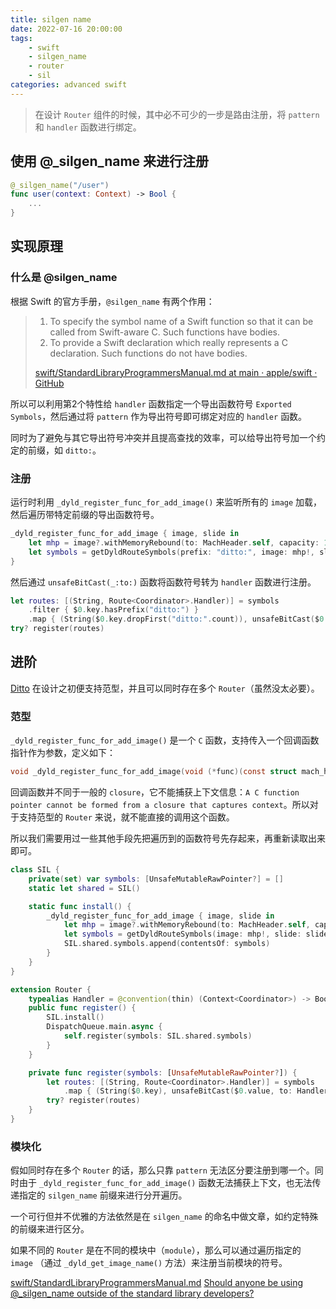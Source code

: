 ```yaml
---
title: silgen name
date: 2022-07-16 20:00:00
tags:
    - swift
    - silgen_name
    - router
    - sil
categories: advanced swift
---
```

> 在设计 `Router` 组件的时候，其中必不可少的一步是路由注册，将 `pattern` 和 `handler` 函数进行绑定。

## 使用 @_silgen_name 来进行注册

```swift
@_silgen_name("/user")
func user(context: Context) -> Bool {
    ...
}
```

## 实现原理

### 什么是 @silgen_name

根据 Swift 的官方手册，`@silgen_name` 有两个作用：

> 1. To specify the symbol name of a Swift function so that it can be called from Swift-aware C. Such functions have bodies.
> 2. To provide a Swift declaration which really represents a C declaration. Such functions do not have bodies.
> 
>  [swift/StandardLibraryProgrammersManual.md at main · apple/swift · GitHub](https://github.com/apple/swift/blob/main/docs/StandardLibraryProgrammersManual.md#_silgen_name)

所以可以利用第2个特性给 `handler` 函数指定一个导出函数符号 `Exported Symbols`，然后通过将 `pattern` 作为导出符号即可绑定对应的 `handler` 函数。

同时为了避免与其它导出符号冲突并且提高查找的效率，可以给导出符号加一个约定的前缀，如 `ditto:`。

### 注册

运行时利用 `_dyld_register_func_for_add_image()` 来监听所有的 `image` 加载，然后遍历带特定前缀的导出函数符号。

```swift
_dyld_register_func_for_add_image { image, slide in
    let mhp = image?.withMemoryRebound(to: MachHeader.self, capacity: 1, { $0 })
    let symbols = getDyldRouteSymbols(prefix: "ditto:", image: mhp!, slide: slide)
}
```

然后通过 `unsafeBitCast(_:to:)` 函数将函数符号转为 `handler` 函数进行注册。

```swift
let routes: [(String, Route<Coordinator>.Handler)] = symbols
    .filter { $0.key.hasPrefix("ditto:") }
    .map { (String($0.key.dropFirst("ditto:".count)), unsafeBitCast($0.value, to: Handler.self)) }
try? register(routes)
```

## 进阶
[Ditto](https://github.com/xspyhack/Ditto) 在设计之初便支持范型，并且可以同时存在多个 `Router`（虽然没太必要）。

### 范型

`_dyld_register_func_for_add_image()` 是一个 `C` 函数，支持传入一个回调函数指针作为参数，定义如下：

```c
void _dyld_register_func_for_add_image(void (*func)(const struct mach_header* mh, intptr_t vmaddr_slide));
```

回调函数并不同于一般的 `closure`，它不能捕获上下文信息：`A C function pointer cannot be formed from a closure that captures context`。所以对于支持范型的 `Router` 来说，就不能直接的调用这个函数。

所以我们需要用过一些其他手段先把遍历到的函数符号先存起来，再重新读取出来即可。

```swift
class SIL {
    private(set) var symbols: [UnsafeMutableRawPointer?] = []
    static let shared = SIL()

    static func install() {
        _dyld_register_func_for_add_image { image, slide in
            let mhp = image?.withMemoryRebound(to: MachHeader.self, capacity: 1, { $0 })
            let symbols = getDyldRouteSymbols(image: mhp!, slide: slide)
            SIL.shared.symbols.append(contentsOf: symbols)
        }
    }
}

extension Router {
    typealias Handler = @convention(thin) (Context<Coordinator>) -> Bool
    public func register() {
        SIL.install()
        DispatchQueue.main.async {
            self.register(symbols: SIL.shared.symbols)
        }
    }

    private func register(symbols: [UnsafeMutableRawPointer?]) {
        let routes: [(String, Route<Coordinator>.Handler)] = symbols
            .map { (String($0.key), unsafeBitCast($0.value, to: Handler.self)) }
        try? register(routes)
    }
}
```

### 模块化

假如同时存在多个 `Router` 的话，那么只靠 `pattern` 无法区分要注册到哪一个。同时由于 `_dyld_register_func_for_add_image()` 函数无法捕获上下文，也无法传递指定的 `silgen_name` 前缀来进行分开遍历。

一个可行但并不优雅的方法依然是在 `silgen_name` 的命名中做文章，如约定特殊的前缀来进行区分。

如果不同的 `Router` 是在不同的模块中（`module`），那么可以通过遍历指定的 `image` （通过 `_dyld_get_image_name()` 方法）来注册当前模块的符号。

[swift/StandardLibraryProgrammersManual.md](https://github.com/apple/swift/blob/main/docs/StandardLibraryProgrammersManual.md#_silgen_name)
[Should anyone be using @_silgen_name outside of the standard library developers?](https://forums.swift.org/t/should-anyone-be-using-silgen-name-outside-of-the-standard-library-developers/19396/23)